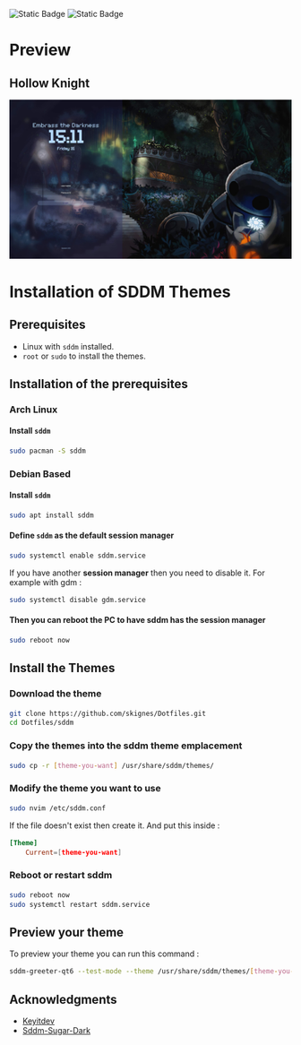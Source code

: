 ![Static Badge](https://img.shields.io/badge/Works_On-My_Machine-blue)
![Static Badge](https://img.shields.io/badge/Not_a_Bug-A_Feature-red)

# Preview

## Hollow Knight

![Hollow Knight](Previews/Hollow_Knight.jpg)

# Installation of SDDM Themes

## Prerequisites

- Linux with `sddm` installed.
- `root` or `sudo` to install the themes.

## Installation of the prerequisites

### Arch Linux

#### Install `sddm`

```bash
sudo pacman -S sddm
```

### Debian Based

#### Install `sddm`

```bash
sudo apt install sddm
```

#### Define `sddm` as the default session manager

```bash
sudo systemctl enable sddm.service
```

If you have another **session manager** then you need to disable it. For example with gdm :

```bash
sudo systemctl disable gdm.service
```

#### Then you can reboot the PC to have sddm has the session manager

```bash
sudo reboot now
```

## Install the Themes

### Download the theme

```bash
git clone https://github.com/skignes/Dotfiles.git
cd Dotfiles/sddm
```

### Copy the themes into the sddm theme emplacement

```bash
sudo cp -r [theme-you-want] /usr/share/sddm/themes/
```

### Modify the theme you want to use

```bash
sudo nvim /etc/sddm.conf
```

If the file doesn't exist then create it. And put this inside :

```conf
[Theme]
    Current=[theme-you-want]
```

### Reboot or restart sddm

```bash
sudo reboot now
sudo systemctl restart sddm.service
```

## Preview your theme

To preview your theme you can run this command :

```bash
sddm-greeter-qt6 --test-mode --theme /usr/share/sddm/themes/[theme-you-want]/
```

## Acknowledgments

- [Keyitdev](https://github.com/Keyitdev/sddm-astronaut-theme)
- [Sddm-Sugar-Dark](https://github.com/MarianArlt/sddm-sugar-dark)

